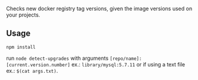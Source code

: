 Checks new docker registry tag versions, given the image versions used on your projects.

## Usage

`npm install`

run `node detect-upgrades` with arguments `[repo/name]:[current.version.number]` ex.: `library/mysql:5.7.11` or if using a text file ex.: `$(cat args.txt)`.
